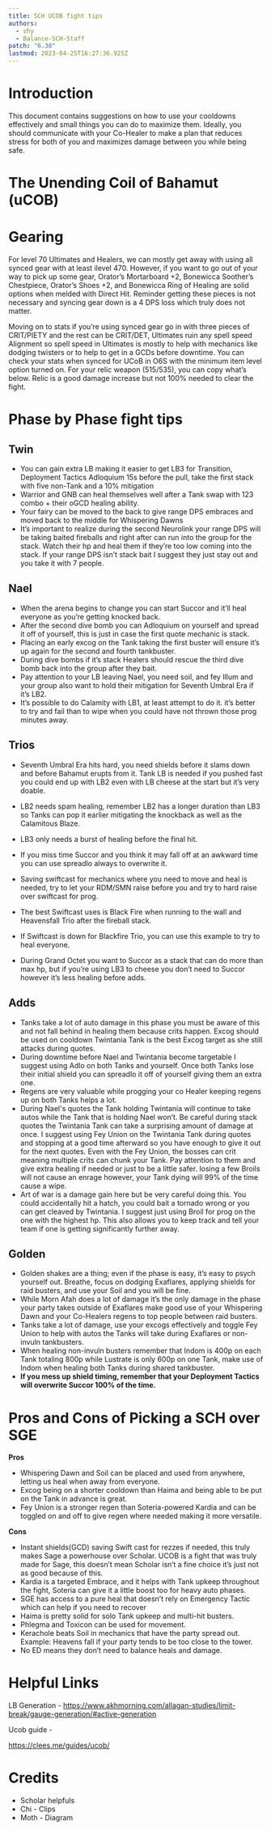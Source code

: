 ```yaml
---
title: SCH UCOB fight tips
authors:
  - shy
  - Balance-SCH-Staff
patch: "6.38"
lastmod: 2023-04-25T16:27:36.925Z
---
```

# Introduction

This document contains suggestions on how to use your cooldowns effectively and small things you can do to maximize them. Ideally, you should communicate with your Co-Healer to make a plan that reduces stress for both of you and maximizes damage between you while being safe.

# The Unending Coil of Bahamut (uCOB)

# Gearing

For level 70 Ultimates and Healers, we can mostly get away with using all synced gear with at least ilevel 470. However, if you want to go out of your way to pick up some gear, Orator’s Mortarboard +2, Bonewicca Soother’s Chestpiece, Orator’s Shoes +2, and Bonewicca Ring of Healing are solid options when melded with Direct Hit. Reminder getting these pieces is not necessary and syncing gear down is a 4 DPS loss which truly does not matter.

Moving on to stats if you’re using synced gear go in with three pieces of CRIT/PIETY and the rest can be CRIT/DET, Ultimates ruin any spell speed Alignment so spell speed in Ultimates is mostly to help with mechanics like dodging twisters or to help to get in a GCDs before downtime. You can check your stats when synced for UCoB in O6S with the minimum item level option turned on. For your relic weapon (515/535), you can copy what’s below. Relic is a good damage increase but not 100% needed to clear the fight.



# Phase by Phase fight tips

## Twin

* You can gain extra LB making it easier to get LB3 for Transition, Deployment Tactics Adloquium 15s before the pull, take the first stack with five non-Tank and a 10% mitigation
* Warrior and GNB can heal themselves well after a Tank swap with 123 combo + their oGCD healing ability.
* Your fairy can be moved to the back to give range DPS embraces and moved back to the middle for Whispering Dawns
* It’s important to realize during the second Neurolink your range DPS will be taking baited fireballs and right after can run into the group for the stack. Watch their hp and heal them if they’re too low coming into the stack. If your range DPS isn’t stack bait I suggest they just stay out and you take it with 7 people.

## Nael

* When the arena begins to change you can start Succor and it’ll heal everyone as you’re getting knocked back.
* After the second dive bomb you can Adloquium on yourself and spread it off of yourself, this is just in case the first quote mechanic is stack.
* Placing an early excog on the Tank taking the first buster will ensure it’s up again for the second and fourth tankbuster.
* During dive bombs if it’s stack Healers should rescue the third dive bomb back into the group after they bait.
* Pay attention to your LB leaving Nael, you need soil, and fey Illum and your group also want to hold their mitigation for Seventh Umbral Era if it’s LB2.
* It’s possible to do Calamity with LB1, at least attempt to do it. it’s better to try and fail than to wipe when you could have not thrown those prog minutes away.

## Trios

* Seventh Umbral Era hits hard, you need shields before it slams down and before Bahamut erupts from it. Tank LB is needed if you pushed fast you could end up with LB2 even with LB cheese at the start but it’s very doable. 
* LB2 needs spam healing, remember LB2 has a longer duration than LB3 so Tanks can pop it earlier mitigating the knockback as well as the Calamitous Blaze. 
* LB3 only needs a burst of healing before the final hit.
* If you miss time Succor and you think it may fall off at an awkward time you can use spreadlo always to overwrite it.
* Saving swiftcast for mechanics where you need to move and heal is needed, try to let your RDM/SMN raise before you and try to hard raise over swiftcast for prog.
* The best Swiftcast uses is Black Fire when running to the wall and Heavensfall Trio after the fireball stack.
* If Swiftcast is down for Blackfire Trio, you can use this example to try to heal everyone. 



* During Grand Octet you want to Succor as a stack that can do more than max hp, but if you’re using LB3 to cheese you don’t need to Succor however it’s less healing before adds.

## Adds

* Tanks take a lot of auto damage in this phase you must be aware of this and not fall behind in healing them because crits happen. Excog should be used on cooldown Twintania Tank is the best Excog target as she still attacks during quotes.
* During downtime before Nael and Twintania become targetable I suggest using Adlo on both Tanks and yourself. Once both Tanks lose their initial shield you can spreadlo it off of yourself giving them an extra one.
* Regens are very valuable while progging your co Healer keeping regens up on both Tanks helps a lot.
* During Nael's quotes the Tank holding Twintania will continue to take autos while the Tank that is holding Nael won’t. Be careful during stack quotes the Twintania Tank can take a surprising amount of damage at once. I suggest using Fey Union on the Twintania Tank during quotes and stopping at a good time afterward so you have enough to give it out for the next quotes. Even with the Fey Union, the bosses can crit meaning multiple crits can chunk your Tank. Pay attention to them and give extra healing if needed or just to be a little safer. losing a few Broils will not cause an enrage however, your Tank dying will 99% of the time cause a wipe.
* Art of war is a damage gain here but be very careful doing this. You could accidentally hit a hatch, you could bait a tornado wrong or you can get cleaved by Twintania. I suggest just using Broil for prog on the one with the highest hp. This also allows you to keep track and tell your team if one is getting significantly further away. 

## Golden

* Golden shakes are a thing; even if the phase is easy, it’s easy to psych yourself out. Breathe, focus on dodging Exaflares, applying shields for raid busters, and use your Soil and you will be fine.
* While Morn Afah does a lot of damage it’s the only damage in the phase your party takes outside of Exaflares make good use of your Whispering Dawn and your Co-Healers regens to top people between raid busters.
* Tanks take a lot of damage, use your excogs effectively and toggle Fey Union to help with autos the Tanks will take during Exaflares or non-invuln tankbusters.
* When healing non-invuln busters remember that Indom is 400p on each Tank totaling 800p while Lustrate is only 600p on one Tank, make use of Indom when healing both Tanks during shared tankbuster.
* **If you mess up shield timing, remember that your Deployment Tactics will overwrite Succor 100% of the time.**

# Pros and Cons of Picking a SCH over SGE

**Pros**

* Whispering Dawn and Soil can be placed and used from anywhere, letting us heal when away from everyone.
* Excog being on a shorter cooldown than Haima and being able to be put on the Tank in advance is great.
* Fey Union is a stronger regen than Soteria-powered Kardia and can be toggled on and off to give regen where needed making it more versatile.

**Cons**

* Instant shields(GCD) saving Swift cast for rezzes if needed, this truly makes Sage a powerhouse over Scholar. UCOB is a fight that was truly made for Sage, this doesn’t mean Scholar isn’t a fine choice it’s just not as good because of this.
* Kardia is a targeted Embrace, and it helps with Tank upkeep throughout the fight, Soteria can give it a little boost too for heavy auto phases.
* SGE has access to a pure heal that doesn’t rely on  Emergency Tactic which can help if you need to recover
* Haima is pretty solid for solo Tank upkeep and multi-hit busters.
* Phlegma and Toxicon can be used for movement.
* Kerachole beats Soil in mechanics that have the party spread out. Example: Heavens fall if your party tends to be too close to the tower.
* No ED means they don’t need to balance heals and damage.

# Helpful Links

LB Generation - <https://www.akhmorning.com/allagan-studies/limit-break/gauge-generation/#active-generation>

Ucob guide -

<https://clees.me/guides/ucob/>

# Credits

* Scholar helpfuls
* Chi - Clips
* Moth - Diagram